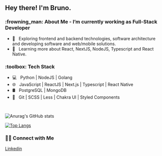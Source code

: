
<h2> Hey there! I'm Bruno.</h2>

<h3> 	:frowning_man: About Me - I’m currently working as Full-Stack Developer </h3>

- :thinking: &nbsp; Exploring frontend and backend technologies, software architecture and developing software and web/mobile solutions.
- :seedling: &nbsp; Learning more about React, NextJS, NodeJS, Typescript and React Native.

<h3>:toolbox: Tech Stack</h3>

- :computer: &nbsp; Python | NodeJS | Golang
- :globe_with_meridians: &nbsp; JavaScript | ReactJS | Next.js | Typescript | React Native
- :oil_drum: &nbsp; PostgreSQL | MongoDB
- :wrench: &nbsp; Git | SCSS | Less | Chakra UI | Styled Components

<br/>

![Anurag's GitHub stats](https://github-readme-stats.vercel.app/api?username=bruno-nakahara&show_icons=true&theme=tokyonight)


[![Top Langs](https://github-readme-stats.vercel.app/api/top-langs/?username=bruno-nakahara&langs_count=8&hide=css,html)](https://github.com/bruno-nakahara/github-readme-stats)


<h3> 🤝🏻 Connect with Me </h3>

[Linkedin](https://www.linkedin.com/in/bruno-hideki-silva-nakahara-a6749012a/)



